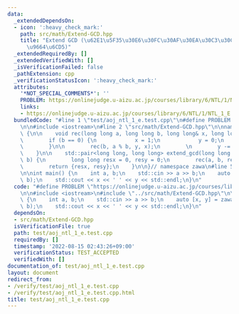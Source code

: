 ```yaml
---
data:
  _extendedDependsOn:
  - icon: ':heavy_check_mark:'
    path: src/math/Extend-GCD.hpp
    title: "Extend GCD (\u62E1\u5F35\u30E6\u30FC\u30AF\u30EA\u30C3\u30C9\u306E\u4E92\
      \u9664\u6CD5)"
  _extendedRequiredBy: []
  _extendedVerifiedWith: []
  _isVerificationFailed: false
  _pathExtension: cpp
  _verificationStatusIcon: ':heavy_check_mark:'
  attributes:
    '*NOT_SPECIAL_COMMENTS*': ''
    PROBLEM: https://onlinejudge.u-aizu.ac.jp/courses/library/6/NTL/1/NTL_1_E
    links:
    - https://onlinejudge.u-aizu.ac.jp/courses/library/6/NTL/1/NTL_1_E
  bundledCode: "#line 1 \"test/aoj_ntl_1_e.test.cpp\"\n#define PROBLEM \"https://onlinejudge.u-aizu.ac.jp/courses/library/6/NTL/1/NTL_1_E\"\
    \n\n#include <iostream>\n#line 2 \"src/math/Extend-GCD.hpp\"\n\nnamespace zawa\
    \ {\n\n    void rec(long long a, long long b, long long& x, long long& y) {\n\
    \        if (b == 0) {\n            x = 1;\n            y = 0;\n            return;\n\
    \        }\n\n        rec(b, a % b, y, x);\n        \n        y -= a / b * x;\n\
    \    }\n\n    std::pair<long long, long long> extend_gcd(long long a, long long\
    \ b) {\n        long long resx = 0, resy = 0;\n        rec(a, b, resx, resy);\n\
    \        return {resx, resy};\n    }\n\n}// namespace zawa\n#line 5 \"test/aoj_ntl_1_e.test.cpp\"\
    \n\nint main() {\n    int a, b;\n    std::cin >> a >> b;\n    auto [x, y] = zawa::extend_gcd(a,\
    \ b);\n    std::cout << x << ' ' << y << std::endl;\n}\n"
  code: "#define PROBLEM \"https://onlinejudge.u-aizu.ac.jp/courses/library/6/NTL/1/NTL_1_E\"\
    \n\n#include <iostream>\n#include \"../src/math/Extend-GCD.hpp\"\n\nint main()\
    \ {\n    int a, b;\n    std::cin >> a >> b;\n    auto [x, y] = zawa::extend_gcd(a,\
    \ b);\n    std::cout << x << ' ' << y << std::endl;\n}\n"
  dependsOn:
  - src/math/Extend-GCD.hpp
  isVerificationFile: true
  path: test/aoj_ntl_1_e.test.cpp
  requiredBy: []
  timestamp: '2022-08-15 02:43:26+09:00'
  verificationStatus: TEST_ACCEPTED
  verifiedWith: []
documentation_of: test/aoj_ntl_1_e.test.cpp
layout: document
redirect_from:
- /verify/test/aoj_ntl_1_e.test.cpp
- /verify/test/aoj_ntl_1_e.test.cpp.html
title: test/aoj_ntl_1_e.test.cpp
---
```

